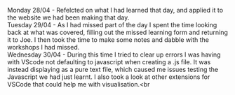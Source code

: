 Monday 28/04 - Refelcted on what I had learned that day, and applied it to the website we had been making that day.<br>
Tuesday 29/04 - As I had missed part of the day I spent the time looking back at what was covered, filling out the missed learning form and returning it to Joe. I then took the time to make some notes and dabble with the workshops I had missed.<br>
Wednesday 30/04 - During this time I tried to clear up errors I was having with VScode not defaulting to javascript when creating a .js file. It was instead displaying as a pure text file, which caused me issues testing the Javascript we had just learnt. I also took a look at other extensions for VSCode that could help me with visualisation.<br
>